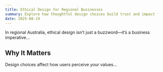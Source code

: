 ```yaml
---
title: Ethical Design for Regional Businesses
summary: Explore how thoughtful design choices build trust and impact for small businesses in NSW.
date: 2025-08-19
---
```


In regional Australia, ethical design isn’t just a buzzword—it’s a business imperative...

## Why It Matters

Design choices affect how users perceive your values...